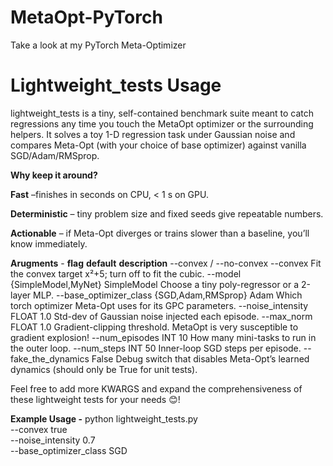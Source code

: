 # MetaOpt-PyTorch
Take a look at my PyTorch Meta-Optimizer

# Lightweight_tests Usage
lightweight_tests is a tiny, self-contained benchmark suite meant to catch regressions any time you touch the MetaOpt optimizer or the surrounding helpers.
It solves a toy 1-D regression task under Gaussian noise and compares Meta-Opt (with your choice of base optimizer) against vanilla SGD/Adam/RMSprop.

**Why keep it around?**

**Fast** –finishes in seconds on CPU, < 1 s on GPU.

**Deterministic** – tiny problem size and fixed seeds give repeatable numbers.

**Actionable** – if Meta-Opt diverges or trains slower than a baseline, you’ll know immediately.

**Arugments** -
**flag**	                                 **default**	        **description**
--convex / --no-convex	                    --convex	            Fit the convex target x²+5; turn off to fit the cubic.
--model {SimpleModel,MyNet}	                SimpleModel	          Choose a tiny poly-regressor or a 2-layer MLP.
--base_optimizer_class {SGD,Adam,RMSprop}	  Adam	                Which torch optimizer Meta-Opt uses for its GPC parameters.
--noise_intensity FLOAT	                    1.0	                  Std-dev of Gaussian noise injected each episode.
--max_norm FLOAT	                          1.0	                  Gradient-clipping threshold. MetaOpt is very susceptible to gradient explosion!
--num_episodes INT	                        10	                  How many mini-tasks to run in the outer loop.
--num_steps INT	                            50	                  Inner-loop SGD steps per episode.
--fake_the_dynamics	                        False	                Debug switch that disables Meta-Opt’s learned dynamics (should only be True for unit tests).

Feel free to add more KWARGS and expand the comprehensiveness of these lightweight tests for your needs 😊!

**Example Usage -**
python lightweight_tests.py \
    --convex true \
    --noise_intensity 0.7 \
    --base_optimizer_class SGD



